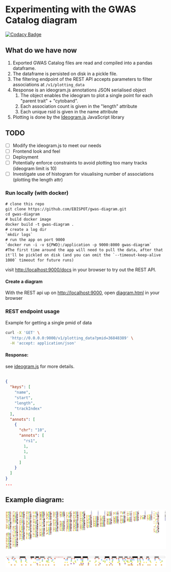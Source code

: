 # Experimenting with the GWAS Catalog diagram

[![Codacy Badge](https://api.codacy.com/project/badge/Grade/a84a757cdf8d4cf5b27c0b2eb4f0844d)](https://app.codacy.com/gh/DSuveges/gwas-diagram?utm_source=github.com&utm_medium=referral&utm_content=DSuveges/gwas-diagram&utm_campaign=Badge_Grade_Settings)

## What do we have now

1. Exported GWAS Catalog files are read and compiled into a pandas dataframe.
2. The dataframe is persisted on disk in a pickle file.
3. The filtering endpoint of the REST API accepts parameters to filter associations at `/v1/plotting_data`
4. Response is an ideogram.js annotations JSON serialised object
   1. The object enables the ideogram to plot a single point for each "parent trait" + "cytoband".
   2. Each association count is given in the "length" attribute
   3. Each unique rsid is given in the name attribute
5. Plotting is done by the [Ideogram.js](https://eweitz.github.io/ideogram/) JavaScript library

## TODO
- [ ] Modify the ideogram.js to meet our needs
- [ ] Frontend look and feel 
- [ ] Deployment
- [ ] Potentially enforce constraints to avoid plotting too many tracks (ideogram limit is 10)
- [ ] Investigate use of histogram for visualising number of associations (plotting the length attr)

### Run locally (with docker)

```
# clone this repo 
git clone https://github.com/EBISPOT/gwas-diagram.git
cd gwas-diagram
# build docker image
docker build -t gwas-diagram .
# create a log dir
`mkdir logs`
# run the app on port 9000
`docker run -i -v ${PWD}:/application -p 9000:8000 gwas-diagram`
#The first time around the app will need to pull the data, after that it'll be pickled on disk (and you can omit the `--timeout-keep-alive 1000` timeout for future runs)
```
visit <http://localhost:9000/docs> in your browser to try out the REST API.

#### Create a diagram
With the REST api up on <http://localhost:9000>, open [diagram.html](gwas_diagram/templates/diagram.html) in your browser


### REST endpoint usage

Example for getting a single pmid of data

```bash
curl -X 'GET' \
  'http://0.0.0.0:9000/v1/plotting_data?pmid=36848389' \
  -H 'accept: application/json'
```

#### Response:

see [ideogram.js](https://github.com/eweitz/ideogram/blob/master/api.md) for more details.

```json

{
  "keys": [
    "name",
    "start",
    "length",
    "trackIndex"
  ],
  "annots": [
    {
      "chr": "10",
      "annots": [
        "rs1",
        1,
        1,
        1
      ]
    }
  ]
}
...
```



## Example diagram:

![Example of six parent trait categories represented](gwas_diagram/ideogram_6_traits.png)

![Example of a single chromosome view, after clicking the deisired chromosome or point](gwas_diagram/single_chromosome_view.png)
